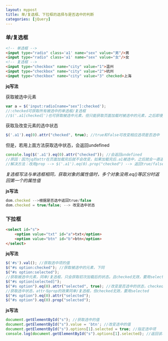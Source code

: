 ```yaml
---
layout: mypost
title: 单/复选框、下拉框的选择与是否选中的判断
categories: [jQuery]
---
```


### 单/复选框
```html
<!-- 单选框 -->
<input type="radio" class='a1' name="sex" value="男"/>男
<input type="radio" class='a1' name="sex" value="女"/>女
<!-- 复选框 -->
<input type="checkbox" name="city" value="1">温州
<input type="checkbox" name="city" value="2">杭州
<input type="checkbox" name="city" value="3" checked>上海
```

**jq写法**

获取被选中元素
```javascript
var a = $('input:radio[name="sex"]:checked');
//:checked可获取所有被选中的单选框/复选框
//$('.a1[checked]')也可获取被选中元素，但只能获取页面加载时被选中的元素，之后即便选中项改变这个值也不会变
```

获取及改变元素的选中状态
```javascript
$('.a1').eq(0).attr("checked", true); //true和false可改变相应选项是否选中
```

但是，若用上面方法获取选中状态，会返回undefined
```javascript
console.log($('.a1').eq(0).attr("checked")); //会返回undefined
//原因：因为jq的attr在页面加载完后就不会改变，如果加载完后.a1被选中，之后就会一直返回checked；没被选择则返回undefined。
//解决方法：改用prop --> $('.a1').eq(0).prop("checked") --> 返回true/false
```
*复选框写法与单选框相同，获取对象的属性值时，多个对象没用.eq()等区分时返回第一个的属性值*


**js写法**
```javascript
dom.checked -->根据是否选中返回true/false
dom.checked = true/false; --> 改变选中状态
```

### 下拉框
```html
<select id="s">
    <option value="txt" id="a">txt</option>
    <option value="btn" id="b">btn</option>
</select>
```
**jq写法**
```javascript
$('#s').val(); //获取选中项的值
$("#s option:checked"); //获取被选中的元素，下同
$("#s option:selected");
//获取被选中元素，同单/复选框，只会获取初次加载后的状态。且checked无效，要用selected
$("#s option[selected]");
$("#s option").eq(0).attr("selected", true); //改变是否选中的状态，checked无效
//获取选中状态，attr与prop的效果同单/复选框，但checked无效，要用selected
$("#s option").eq(0).attr("selected");
$("#s option").eq(0).prop("selected");
```
**js写法**
```javascript
document.getElementById("s"); //获取选中的值
document.getElementById("s").value = 'btn'; //改变选中的值
document.getElementById("s").options[1].selected = true; //指定选中项
console.log(document.getElementById("s").options[1].selected); //返回该项是否选中
```
